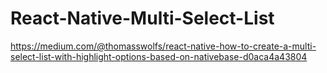 # React-Native-Multi-Select-List

https://medium.com/@thomasswolfs/react-native-how-to-create-a-multi-select-list-with-highlight-options-based-on-nativebase-d0aca4a43804
